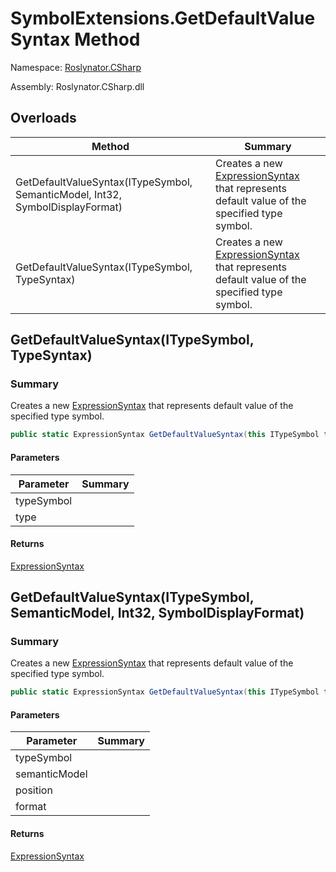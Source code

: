 # SymbolExtensions\.GetDefaultValueSyntax Method

Namespace: [Roslynator.CSharp](../../README.md)

Assembly: Roslynator\.CSharp\.dll

## Overloads

| Method | Summary |
| ------ | ------- |
| GetDefaultValueSyntax\(ITypeSymbol, SemanticModel, Int32, SymbolDisplayFormat\) | Creates a new [ExpressionSyntax](https://docs.microsoft.com/en-us/dotnet/api/microsoft.codeanalysis.csharp.syntax.expressionsyntax) that represents default value of the specified type symbol\. |
| GetDefaultValueSyntax\(ITypeSymbol, TypeSyntax\) | Creates a new [ExpressionSyntax](https://docs.microsoft.com/en-us/dotnet/api/microsoft.codeanalysis.csharp.syntax.expressionsyntax) that represents default value of the specified type symbol\. |

## GetDefaultValueSyntax\(ITypeSymbol, TypeSyntax\)

### Summary

Creates a new [ExpressionSyntax](https://docs.microsoft.com/en-us/dotnet/api/microsoft.codeanalysis.csharp.syntax.expressionsyntax) that represents default value of the specified type symbol\.

```csharp
public static ExpressionSyntax GetDefaultValueSyntax(this ITypeSymbol typeSymbol, TypeSyntax type)
```

#### Parameters

| Parameter | Summary |
| --------- | ------- |
| typeSymbol | |
| type | |

#### Returns

[ExpressionSyntax](https://docs.microsoft.com/en-us/dotnet/api/microsoft.codeanalysis.csharp.syntax.expressionsyntax)




## GetDefaultValueSyntax\(ITypeSymbol, SemanticModel, Int32, SymbolDisplayFormat\)

### Summary

Creates a new [ExpressionSyntax](https://docs.microsoft.com/en-us/dotnet/api/microsoft.codeanalysis.csharp.syntax.expressionsyntax) that represents default value of the specified type symbol\.

```csharp
public static ExpressionSyntax GetDefaultValueSyntax(this ITypeSymbol typeSymbol, SemanticModel semanticModel, int position, SymbolDisplayFormat format = null)
```

#### Parameters

| Parameter | Summary |
| --------- | ------- |
| typeSymbol | |
| semanticModel | |
| position | |
| format | |

#### Returns

[ExpressionSyntax](https://docs.microsoft.com/en-us/dotnet/api/microsoft.codeanalysis.csharp.syntax.expressionsyntax)




